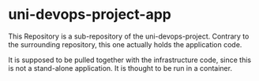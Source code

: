 # uni-devops-project-app

This Repository is a sub-repository of the uni-devops-project. Contrary to the surrounding repository, this one actually holds the application code.

It is supposed to be pulled together with the infrastructure code, since this is not a stand-alone application. It is thought to be run in a container.